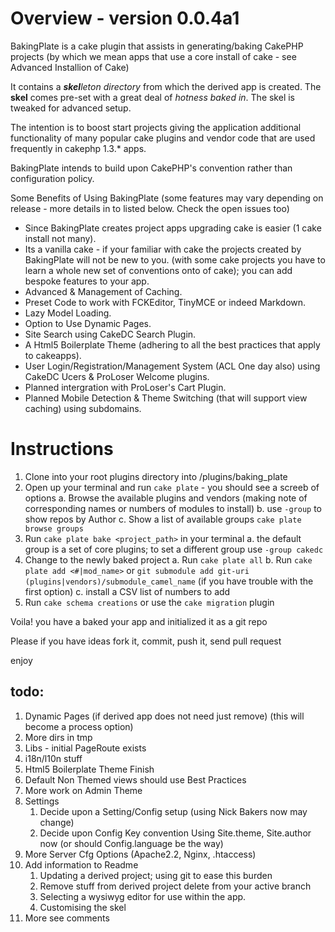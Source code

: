 # Overview - version 0.0.4a1 

BakingPlate is a cake plugin that assists in generating/baking CakePHP projects
(by which we mean apps that use a core install of cake - see Advanced Installion of Cake) 

It contains a ***skel****leton directory* from which the derived app is created.
The **skel** comes pre-set with a great deal of *hotness baked in*.  The skel is tweaked for advanced setup.

The intention is to boost start projects giving the application additional functionality of
many popular cake plugins and vendor code that are used frequently in cakephp 1.3.* apps.

BakingPlate intends to build upon CakePHP's convention rather than configuration policy.

Some Benefits of Using BakingPlate (some features may vary depending on release - more details in to listed below. Check the open issues too)

* Since BakingPlate creates project apps upgrading cake is easier (1 cake install not many).
* Its a vanilla cake - if your familiar with cake the projects created by BakingPlate will not be new to you.
  (with some cake projects you have to learn a whole new set of conventions onto of cake);
  you can add bespoke features to your app.
* Advanced & Management of Caching.
* Preset Code to work with FCKEditor, TinyMCE or indeed Markdown.
* Lazy Model Loading.
* Option to Use Dynamic Pages.
* Site Search using CakeDC Search Plugin.
* A Html5 Boilerplate Theme (adhering to all the best practices that apply to cakeapps).
* User Login/Registration/Management System (ACL One day also) using CakeDC Ucers &amp; ProLoser Welcome plugins.
* Planned intergration with ProLoser's Cart Plugin.
* Planned Mobile Detection &amp; Theme Switching (that will support view caching) using subdomains.

# Instructions

1. Clone into your root plugins directory into /plugins/baking_plate
2. Open up your terminal and run `cake plate` - you should see a screeb of options
    a. Browse the available plugins and vendors (making note of corresponding names or numbers of modules to install)
    b. use `-group` to show repos by Author
    c. Show a list of available groups `cake plate browse groups`
3. Run `cake plate bake <project_path>` in your terminal
    a. the default  group is a set of core plugins; to set a different group use `-group cakedc` 
4. Change to the newly baked project
    a. Run `cake plate all` 
    b. Run `cake plate add <#|mod_name>` or `git submodule add git-uri (plugins|vendors)/submodule_camel_name` (if you have trouble with the first option)
    c. install a CSV list of numbers to add
5. Run `cake schema creations` or use the `cake migration` plugin
	
Voila! you have a baked your app and initialized it as a git repo

Please if you have ideas fork it, commit, push it, send pull request

enjoy

## todo:


1. Dynamic Pages (if derived app does not need just remove) (this will become a process option)
2. More dirs in tmp
3. Libs - initial PageRoute exists
4. i18n/l10n stuff
5. Html5 Boilerplate Theme Finish
6. Default Non Themed views should use Best Practices
7. More work on Admin Theme
8. Settings
    1. Decide upon a Setting/Config setup (using Nick Bakers now may change)
    2. Decide upon Config Key convention Using Site.theme, Site.author now (or should Config.language be the way)
9. More Server Cfg Options (Apache2.2, Nginx, .htaccess)
10. Add information to Readme
    1. Updating a derived project; using git to ease this burden
    2. Remove stuff from derived project delete from your active branch
    3. Selecting a wysiwyg editor for use within the app.
    4. Customising the skel
11. More see comments
